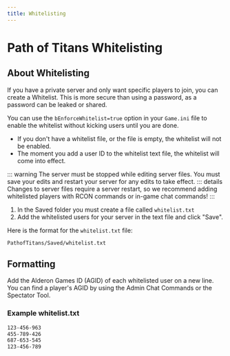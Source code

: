 ```yaml
---
title: Whitelisting
---
```


# Path of Titans Whitelisting

## About Whitelisting

If you have a private server and only want specific players to join, you can create a Whitelist. This is more secure than using a password, as a password can be leaked or shared.

You can use the `bEnforceWhitelist=true` option in your `Game.ini` file to enable the whitelist without kicking users until you are done.

- If you don't have a whitelist file, or the file is empty, the whitelist will not be enabled.
- The moment you add a user ID to the whitelist text file, the whitelist will come into effect.

::: warning
The server must be stopped while editing server files. You must save your edits and restart your server for any edits to take effect.
::: details
Changes to server files require a server restart, so we recommend adding whitelisted players with RCON commands or in-game chat commands!
:::

1. In the Saved folder you must create a file called `whitelist.txt`
2. Add the whitelisted users for your server in the text file and click "Save".

Here is the format for the `whitelist.txt` file:

`PathofTitans/Saved/whitelist.txt`

## Formatting

Add the Alderon Games ID (AGID) of each whitelisted user on a new line. You can find a player's AGID by using the Admin Chat Commands or the Spectator Tool.

### Example whitelist.txt

```txt
123-456-963
455-789-426
687-653-545
123-456-789
```
